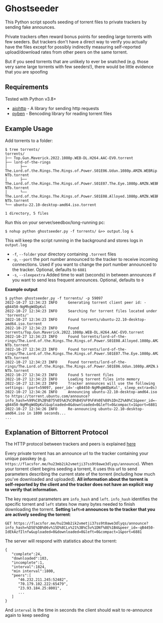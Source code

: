 # Ghostseeder

This Python script spoofs seeding of torrent files to private trackers
by sending fake announces. 

Private trackers often reward bonus points for seeding large torrents 
with few seeders. But trackers don't have a direct way to verify you 
actually have the files except for possibly indirectly measuring
self-reported upload/download rates from other peers on the same torrent.

But if you seed torrents that are unlikely to ever be snatched (e.g. those very 
same large torrents with few seeders!), there would be little 
evidence that you are spoofing

## Requirements

Tested with Python v3.8+
* [aiohttp](https://github.com/aio-libs/aiohttp) - A library for sending http requests
* [pyben](https://github.com/alexpdev/pyben) -  Bencoding library for reading torrent files

## Example Usage
Add torrents to a folder:
```
$ tree torrents/
torrents/
├── Top.Gun.Maverick.2022.1080p.WEB-DL.H264.AAC-EVO.torrent
├── lord-of-the-rings
│      ├── The.Lord.of.the.Rings.The.Rings.of.Power.S01E06.Udun.1080p.AMZN.WEBRip.DDP5.1.x264-NTb.torrent
│      ├── The.Lord.of.the.Rings.The.Rings.of.Power.S01E07.The.Eye.1080p.AMZN.WEBRip.DDP5.1.x264-NTb.torrent
│      └── The.Lord.of.the.Rings.The.Rings.of.Power.S01E08.Alloyed.1080p.AMZN.WEBRip.DDP5.1.x264-NTb.torrent
└── ubuntu-22.10-desktop-amd64.iso.torrent

1 directory, 5 files
```

Run this on your server/seedbox/long-running pc:

```
$ nohup python ghostseeder.py -f torrents/ &>> output.log &
```

This will keep the script running in the background and stores logs in `output.log`

* `-f`, `--folder` your directory containing `.torrent` files
* `-p`, `--port` the port number announced to the tracker to receive incoming connections. Used if you want to change the port number announced to the tracker. Optional, defaults to `6881`
* `-s`, `--sleepextra` Added time to wait (seconds) in between announces if you want to send less frequent announces. Optional, defaults to `0`


**Example output**
```
$ python ghostseeder.py -f torrents/ -p 59097
2022-10-27 12:34:23 INFO     Generating torrent client peer id: -qB4450-NgMhgWdDpKul
2022-10-27 12:34:23 INFO     Searching for torrent files located under 'torrents/'
2022-10-27 12:34:23 INFO     Found torrents/ubuntu-22.10-desktop-amd64.iso.torrent
2022-10-27 12:34:23 INFO     Found torrents/Top.Gun.Maverick.2022.1080p.WEB-DL.H264.AAC-EVO.torrent
2022-10-27 12:34:23 INFO     Found torrents/lord-of-the-rings/The.Lord.of.the.Rings.The.Rings.of.Power.S01E08.Alloyed.1080p.AMZN.WEBRip.DDP5.1.x264-NTb.torrent
2022-10-27 12:34:23 INFO     Found torrents/lord-of-the-rings/The.Lord.of.the.Rings.The.Rings.of.Power.S01E07.The.Eye.1080p.AMZN.WEBRip.DDP5.1.x264-NTb.torrent
2022-10-27 12:34:23 INFO     Found torrents/lord-of-the-rings/The.Lord.of.the.Rings.The.Rings.of.Power.S01E06.Udun.1080p.AMZN.WEBRip.DDP5.1.x264-NTb.torrent
2022-10-27 12:34:23 INFO     Found 5 torrent files
2022-10-27 12:34:23 INFO     Loading torrent files into memory
2022-10-27 12:34:23 INFO     Tracker announces will use the following settings: (port=59097, peer_id='-qB4450-NgMhgWdDpKul', sleep_extra=0s)
2022-10-27 12:34:26 INFO     Announcing ubuntu-22.10-desktop-amd64.iso to https://torrent.ubuntu.com/announce?info_hash=%99%C8%2B%B75%05%A3%C0%B4S%F9%FA%0E%88%1DnZ2%A0%C1&peer_id=-qB4450-NgMhgWdDpKul&uploaded=0&downloaded=0&left=0&compact=1&port=6881
2022-10-27 12:34:26 INFO     Re-announcing ubuntu-22.10-desktop-amd64.iso in 1800 seconds...
...
```

## Explanation of Bittorrent Protocol

The HTTP protocol between trackers and peers is explained [here](https://wiki.theory.org/BitTorrentSpecification#Tracker_HTTP.2FHTTPS_Protocol) 

Every private torrent has an announce url to the tracker containing your unique passkey (e.g. `https://flacsfor.me/hu23mb2ik2vmetji37ss9t0awe3dlyqs/announce`). When your torrent client begins seeding a torrent, it uses this url to send parameters describing the current state of the torrent (including how much you've downloaded and uploaded). **All information about the torrent is self-reported by the client and the tracker does not have an explicit way to verify that information.**

The key request parameters are `info_hash` and `left`. `info_hash` identifies the specific torrent and `left` states how many bytes needed to finish downloading the torrent. **Setting `left=0` announces to the tracker that you are actively seeding the torrent**:
```
GET https://flacsfor.me/hu23mb2ik2vmetji37ss9t0awe3dlyqs/announce?info_hash=%D5E%DB%06v%15D%8CLx%21%3B%C5v%1DNf%8E%1B4&peer_id=-qB4450-IdEkAzfIlnfw&uploaded=0&downloaded=0&left=0&compact=1&port=6881
```

The server will respond with statistics about the torrent:

```
{
   "complete":24,
   "downloaded":103,
   "incomplete":1,
   "interval":1824,
   "min interval":1800,
   "peers":[
      "46.232.211.245:52482",
      "70.179.102.222:65479",
      "23.93.184.25:8001",
      ...
   ]
}
```
And `interval` is the time in seconds the client should wait to re-announce again to keep seeding
